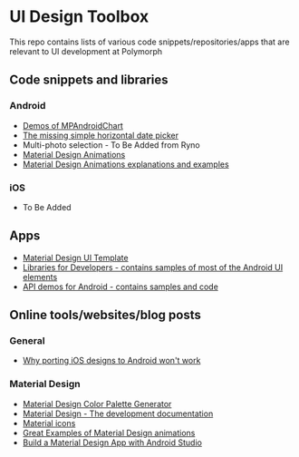 # UI Design Toolbox
This repo contains lists of various code snippets/repositories/apps that are relevant to UI development at Polymorph

## Code snippets and libraries

### Android

* [Demos of MPAndroidChart](https://github.com/DawidvanGraan/MPAndroidChart-Playground)
* [The missing simple horizontal date picker](https://github.com/DawidvanGraan/SimpleHorizontalDatePicker)
* Multi-photo selection - To Be Added from Ryno
* [Material Design Animations](https://github.com/lightSky/Awesome-MaterialDesign)
* [Material Design Animations explanations and examples](https://github.com/lgvalle/Material-Animations)

### iOS

* To Be Added

## Apps

* [Material Design UI Template](https://play.google.com/store/apps/details?id=com.csform.android.uiapptemplate&hl=en)
* [Libraries for Developers - contains samples of most of the Android UI elements](https://play.google.com/store/apps/details?id=com.desarrollodroide.repos&hl=en)
* [API demos for Android - contains samples and code](https://play.google.com/store/apps/details?id=com.touchboarder.android.api.demos&hl=en)

## Online tools/websites/blog posts

### General

* [Why porting iOS designs to Android won't work](http://martiancraft.com/blog/2016/05/porting-ios-design-to-andoid/)

### Material Design

* [Material Design Color Palette Generator](http://www.materialpalette.com/)
* [Material Design - The development documentation](http://www.materialdoc.com/)
* [Material icons](https://design.google.com/icons/)
* [Great Examples of Material Design animations](http://blog.webbb.be/material-design-animation-examples/)
* [Build a Material Design App with Android Studio](https://codelabs.developers.google.com/codelabs/material-design-style/index.html#0)
